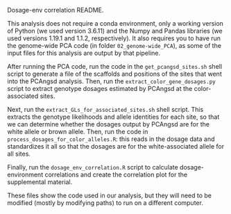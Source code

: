 Dosage-env correlation README. 

This analysis does not require a conda environment, only a working version of Python (we used version 3.6.11) and the Numpy and Pandas libraries (we used versions 1.19.1 and 1.1.2, respectively). It also requires you to have run the genome-wide PCA code (in folder `02_genome-wide_PCA`), as some of the input files for this analysis are output by that pipeline. 

After running the PCA code, run the code in the `get_pcangsd_sites.sh` shell script to generate a file of the scaffolds and positions of the sites that went into the PCAngsd analysis. Then, run the `extract_color_gene_dosages.py` script to extract genotype dosages estimated by PCAngsd at the color-associated sites. 

Next, run the `extract_GLs_for_associated_sites.sh` shell script. This extracts the genotype likelihoods and allele identities for each site, so that we can determine whether the dosages output by PCAngsd are for the white allele or brown allele. Then, run the code in `process_dosages_for_color_alleles.R`: this reads in the dosage data and standardizes it all so that the dosages are for the white-associated allele for all sites. 

Finally, run the `dosage_env_correlation.R` script to calculate dosage-environment correlations and create the correlation plot for the supplemental material. 

These files show the code used in our analysis, but they will need to be modified (mostly by modifying paths) to run on a different computer. 
